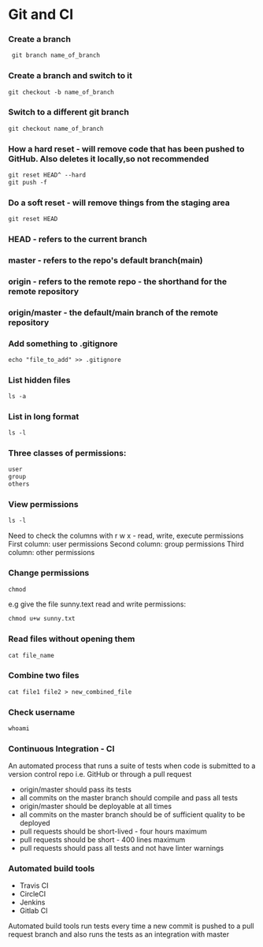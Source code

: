 # Git and CI
 
 ### Create a branch 
```html
 git branch name_of_branch
 ```

 ### Create a branch and switch to it
```html
git checkout -b name_of_branch
```

 ### Switch to a different git branch
 ```html
 git checkout name_of_branch
 ```

 ### How a hard reset - will remove code that has been pushed to GitHub. Also deletes it locally,so not recommended
 ```html
 git reset HEAD^ --hard
 git push -f
 ```

 ### Do a soft reset - will remove things from the staging area
 ```html
 git reset HEAD
 ```
 ### HEAD - refers to the current branch

 ### master - refers to the repo's default branch(main)

 ### origin - refers to the remote repo - the shorthand for the remote repository

 ### origin/master - the default/main branch of the remote repository

 ### Add something to .gitignore
 ```html
 echo "file_to_add" >> .gitignore
 ```

 ### List hidden files
 ```html
 ls -a
 ```

 ### List in long format
 ```html
 ls -l
 ```

 ### Three classes of permissions:
 ```html
 user
 group
 others
 ```

 ### View permissions
 ```html
 ls -l
 ```
 Need to check the columns with r w x -  read, write, execute permissions
 First column: user permissions
 Second column: group permissions
 Third column: other permissions

 ### Change permissions
 ```html
 chmod
 ```
 e.g give the file sunny.text read and write permissions:
 ```html
 chmod u+w sunny.txt
 ```
 ### Read files without opening them
 ```html
 cat file_name
 ```

 ### Combine two files
 ```html
 cat file1 file2 > new_combined_file
 ```

 ### Check username
 ```html
 whoami
 ```

### Continuous Integration - CI

An automated process that runs a suite of tests when code is submitted to a version control repo i.e. GitHub or through a pull request

* origin/master should pass its tests
* all commits on the master branch should compile and pass all tests
* origin/master should be deployable at all times
* all commits on the master branch should be of sufficient quality to be deployed
* pull requests should be short-lived - four hours maximum
* pull requests should be short - 400 lines maximum
* pull requests should pass all tests and not have linter warnings

### Automated build tools
* Travis CI
* CircleCI
* Jenkins
* Gitlab CI

Automated build tools run tests every time a new commit is pushed to a pull request branch and also runs the tests as an integration with master





 
